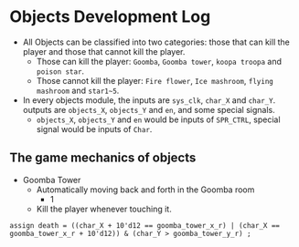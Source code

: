 # Objects Development Log
- All Objects can be classified into two categories: those that can kill the player and those that cannot kill the player.
  - Those can kill the player: `Goomba`, `Goomba tower`, `koopa troopa` and `poison star`.
  - Those cannot kill the player: `Fire flower`, `Ice mashroom`, `flying mashroom` and `star1~5`.
- In every objects module, the inputs are `sys_clk`, `char_X` and `char_Y`. outputs are `objects_X`, `objects_Y` and `en`, and some special signals.
  - `objects_X`, `objects_Y` and `en` would be inputs of `SPR_CTRL`, special signal would be inputs of `Char`. 
## The game mechanics of objects
- Goomba Tower
  - Automatically moving back and forth in the Goomba room
    - 1
  - Kill the player whenever touching it. 
```
assign death = ((char_X + 10'd12 == goomba_tower_x_r) | (char_X == goomba_tower_x_r + 10'd12)) & (char_Y > goomba_tower_y_r) ;
```
